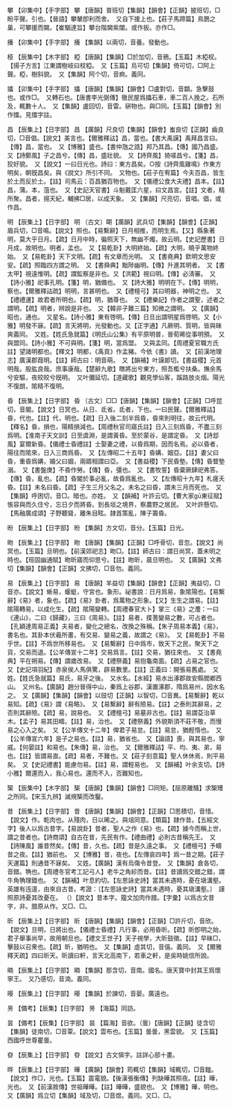 <!-- { "loadSidebar": true } -->
攀	【卯集中】【手字部】	攀	【唐韻】普班切【集韻】【韻會】【正韻】披班切，□盼平聲。引也。【晉語】攀輦卽利而舍。　又自下援上也。【莊子馬蹄篇】鳥鵲之巢，可攀援而闚。【崔駰達旨】攀台階闚紫闥。或作扳。亦作□。

攁	【卯集中】【手字部】	攁	【集韻】以兩切，音養。發動也。

桠	【辰集中】【木字部】	椏	【唐韻】【集韻】□於加切，音鴉。【玉篇】木椏杈。【揚子方言】江東謂樹岐曰杈椏。　又【玉篇】烏可切【集韻】倚可切，□阿上聲。椏，樹斜貌。　又【集韻】阿个切，音痾。義同。

攂	【卯集中】【手字部】	攂	【唐韻】【集韻】【韻會】□盧對切，音纇。急擊鼓也。或作□。　又轉石也。【唐書李光弼傳】徹民屋爲攂石車，車二百人挽之。石所及，輒數十人。　又【集韻】盧回切，音雷。硏物也。與□同。【玉篇】【韻會】別作擂。見擂字註。

昌	【辰集上】【日字部】	昌	【廣韻】尺良切【集韻】【韻會】蚩良切【正韻】齒良切，□音倡。【說文】美言也。【爾雅釋詁】昌，當也。【書大禹謨】禹拜昌言曰。【傳】昌，當也。　又【博雅】盛也。【書仲虺之誥】邦乃其昌。【傳】國乃昌盛。　又【詩鄭風】子之昌兮。【傳】昌，盛壯貌。　又【詩齊風】猗嗟昌兮。【箋】昌，狡好貌。　又【說文】一曰日光也。詩曰：東方昌矣。○按《詩齊風雞鳴》作東方明矣，朝旣昌矣。與《說文》所引不同。　又物也。【莊子在宥篇】今夫百昌，皆生於土而反於土。【註】司馬云：百昌猶百物也。　又【儀禮公食大夫禮】昌本。【註】昌，蒲。本，菹也。　又【史記天官書】斗魁戴匡六星，曰文昌宮。【註】文者，精所聚。昌者，揚天紀，輔拂□居，以成天象。　又【集韻】尺亮切，音唱。倡，或作昌。

明	【辰集上】【日字部】	明	〔古文〕朙【廣韻】武兵切【集韻】【韻會】【正韻】眉兵切，□音鳴。【說文】照也。【易繫辭】日月相推，而明生焉。【又】縣象著明，莫大乎日月。【疏】日月中時，徧照天下，無幽不燭，故云明。【史記歷書】日月成，故明也。明者，孟也。　又【易乾卦】大明終始。【疏】大明，曉乎萬物終始。　又【易乾卦】天下文明。【疏】有文章而光明。　又【書堯典】欽明文思安安。【疏】照臨四方謂之明。　又【書舜典】黜陟幽明。【傳】升進其明者。　又【書太甲】視遠惟明。【疏】謂監察是非也。又【洪範】視曰明。【傳】必淸審。　又【詩小雅】祀事孔明。【箋】明，猶備也。　又【詩大雅】明明在下。【傳】明明，察也。【爾雅釋詁疏】明明，言甚明也。　又【禮檀弓】其曰明器，神明之也。　又【禮禮運】故君者所明也。【疏】明，猶尊也。　又【禮樂記】作者之謂聖，述者之謂明。【疏】明者，辨說是非也。　又【韓非子難三篇】知微之謂明。　又【廣韻】昭也，通也。　又星名。【詩小雅】東有啓明。【傳】日旦出謂明星爲啓明。又【小雅】明發不寐。【疏】言天將明，光發動也。又【正字通】凡厥明、質明，皆與昧爽義同。　又姓。【姓氏急就篇】《明氏山公集》有平原明普，晉荀晞從事明預。　又與盟同。【詩小雅】不可與明。【箋】明，當爲盟。　又與孟同。【周禮夏官職方氏註】望諸明都也。【釋文】明都，《禹貢》作孟豬。今依《書》讀。　又【前漢地理志】廣漢郡葭明。【註】師古曰：明音萌。　又【韻補】叶謨郞切。【書益稷】元首明哉。股肱良哉。庶事康哉。【楚辭九歌】暾將出兮東方，照吾檻兮扶桑。撫余馬兮安驅，夜皎皎兮旣明。　又叶彌延切。【道藏歌】觀見學仙客，蹊路放炎烟。陽光不復朗，隂精不復明。

昏	【辰集上】【日字部】	昏	〔古文〕□□【唐韻】【集韻】【韻會】【正韻】□呼昆切，音閽。【說文】日冥也。从日、氐省。氐者，下也。一曰民聲。【爾雅釋詁】昏，代也。【註】代，明也。【疏】日入後二刻半爲昏，昏來則明往，故云代明。【釋名】昏，損也，陽精損減也。【周禮秋官司寤氏註】日入三刻爲昏，不盡三刻爲明。【淮南子天文訓】日至虞淵，是謂黃昏。至於蒙谷，是謂定昏。　又【詩邶風】宴爾新昏。【儀禮士昏禮註】士娶妻之禮，以昏爲期，因而名焉。必以昏者，陽往而隂來，日入三商爲昏。　又【左傳昭二十五年】昏媾、姻亞。【註】妻父曰昏，重昏爲媾，婚父曰姻，兩婿相謂曰亞。　又【書益稷】下民昏墊。【傳】昏瞀墊溺。　又【書盤庚】不昏作勞。【傳】昏，彊也。　又【書牧誓】昏棄厥肆祀弗答。【傳】昏，亂也。【疏】昏閽於事必亂，故昏爲亂也。　又【左傳昭十九年】札瘥夭昏。【註】未名曰昏。【疏】子生三月父名之。未名之曰昏，謂未三月而死也。　又【集韻】呼困切，音□。暗也。亦姓。　又【韻補】叶許云切。【曹大家ɡū東征賦】悵容與而久住兮，忘日夕而將昏。到長垣之境界，察農野之居民。　又叶許懸切。【馬融廣成頌】子野聽聳，離朱目眩。隷首策亂，陳子籌昏。

昐	【辰集上】【日字部】	昐	【集韻】方文切，音分。【玉篇】日光。

昒	【辰集上】【日字部】	昒	【唐韻】【集韻】【正韻】□呼骨切，音忽。【說文】尚冥也。【玉篇】旦明也。【前漢郊祀志】昒□。【註】師古曰：謂日尚冥，蓋未明之時也。【班固幽通賦】昒昕寤而仰思兮。【註】昒昕，晨旦明也。　又【廣韻】文弗切【集韻】【韻會】【正韻】文拂切，□音勿。義同。

易	【辰集上】【日字部】	易	【唐韻】羊益切【集韻】【韻會】【正韻】夷益切，□音亦。【說文】蜥易，蝘蜓，守宮也。象形。祕書說：日月爲易，象隂陽也。【易繫辭】《易》者，象也。【疏】《易》卦者，爲萬物之形象。【又】生生之謂易。【註】隂陽轉易，以成化生。【疏】隂陽變轉。【周禮春官大卜】掌三《易》之灋：一曰《連山》，二曰《歸藏》，三曰《周易》。【註】易者，揲蓍變易之數，可占者也。【孔穎達周易正義】夫易者，變化之總名，改換之殊稱。【朱子周易本義】《易》，書名也。其卦本伏羲所畫，有交易、變易之義，故謂之《易》。　又【易乾卦】不易乎世。【註】不爲世所移易也。　又【易繫辭】日中爲市，致天下之民，聚天下之貨，交易而退。【公羊傳宣十二年】交易爲言。【註】交易，猶往來也。　又【書堯典】平在朔易。【傳】謂歲改易。　又【禮祭義】易抱龜南面。【疏】占易之官也。　又【史記項羽紀】赤泉侯人馬俱驚，辟易數里。【註】正義曰：開張易舊處。　又姓。【姓氏急就篇】易氏，易牙之後。　又水名。【水經】易水出涿郡故安縣閻鄕西山。　又州名。【廣韻】趙分晉得中山，秦爲上谷郡，漢置涿郡，隋爲易州，因水名之。　又【廣韻】【集韻】【韻會】以豉切【正韻】以智切，□音異。【易繫辭】乾以易知。【疏】《易》謂《易略》。　又【易繫辭】辭有險易。【註】之泰則其辭易，之否則其辭險。【疏】易，說易也。　又【禮檀弓】易墓非古也。【註】易謂芟治草木。【孟子】易其田疇。【註】易，治也。　又【禮祭義】外貌斯須不莊不敬，而慢易之心入之矣。　又【公羊傳文十二年】俾君子易怠。【註】易怠，猶輕惰也。　又【公羊傳宣六年】是子之易也。【註】易，猶省也。　又【論語】喪，與其易也，寧戚。【何晏註】和易也。【朱傳】易，治也。　又【爾雅釋詁】平、均、夷、弟，易也。【註】皆謂易直。【疏】易者，不難也。又【莊子刻意篇】聖人休休焉，則平易矣。　又【史記禮書】能慮勿易。【註】易，謂輕易也。　又【韻補】叶余支切。【詩小雅】爾還而入，我心易也。還而不入，否難知也。

榘	【辰集中】【木字部】	榘	【唐韻】【集韻】【韻會】□同矩。【屈原離騷】求榘矱之所同。【宋玉九辨】滅規榘而改鑿。

昔	【辰集上】【日字部】	昔	【唐韻】【集韻】【韻會】【正韻】□思積切，音惜。【說文】作。乾肉也。从殘肉，日以晞之。與俎同意。【類篇】隷作昔。【五經文字】後人以爲古昔字。【易說卦】昔者，聖人之作《易》也。【疏】據今而稱上世，謂之昔者也。【詩商頌】自古在昔，先民有作。【禮曲禮】必則古昔稱先王。　又【詩陳風】誰昔然矣。【傳】昔，久也。【疏】昔是久遠之事。　又【禮檀弓】予疇昔之夜。【註】猶前也。　又【博雅】昔，夜也。【左傳哀四年】爲一昔之期。【莊子天運篇】則通昔不寐矣。　又姓。【廣韻】漢有烏傷令昔登。　又【集韻】倉各切，音錯。觕也。【周禮冬官考工記弓人】老牛之角紾而昔。【註】昔讀爲交錯之錯，謂牛角觕理錯也。　又【韻補】叶息約切。【左思詠史詩】當其未遇時，憂在塡溝壑。英雄有迍邅，由來自古昔。考證：〔【左思詠史詩】當其未遇時，憂其塡溝壑。〕　謹照原詩憂其改憂在。 （）【說文】昔本字。籀文加肉作腊。【字彙】以爲古文昔字，非。腊原从作。又□、□。

昕	【辰集上】【日字部】	昕	【唐韻】【集韻】【韻會】【正韻】□許斤切，音欣。【說文】旦明，日將出也。【儀禮士昏禮】凡行事，必用昏昕。【疏】昕卽明之始，君子舉事尚早，故用朝旦也。【禮文王世子】天子視學，大昕鼓徵。【註】早昧□，擊鼓以召衆也。【疏】昕，猶明也。　又【集韻】虛其切，音僖。義同。　又【爾雅釋天疏】四曰昕天。昕讀曰軒，言天北高南下，若車之軒，是吳時姚信所說。

暔	【辰集上】【日字部】	暔	【集韻】那含切，音南。國名。唐天寶中封其王爲懷寧王。　又乃感切，音湳。義同。

暥	【辰集上】【日字部】	暥	【集韻】於諫切，音晏。廣遠也。

昘	【備考】【辰集】【日字部】	昘	【海篇】同訪。

昙	【備考】【辰集】【日字部】	昙	【篇海】音欲。（曇）【唐韻】【正韻】徒含切【集韻】徒南切，□音覃。【說文】雲布也。【玉篇】曇曇，黑雲貌。　又【玉篇】西國呼世尊瞿曇。

昚	【辰集上】【日字部】	昚	【說文】古文愼字。註詳心部十畫。

晔	【辰集上】【日字部】	曄	【廣韻】【韻會】筠輒切【集韻】域輒切，□音饁。【說文】作□，光也。【玉篇】震電貌。【後漢張衡傳】列缺曄其照夜。【註】曄，光也。　又【前漢敘傳】世祖曄曄。【註】曄曄，盛貌也。　又【博雅】曄，明也。　又【廣韻】爲立切【集韻】域及切，□音煜。義同。又□、□。

